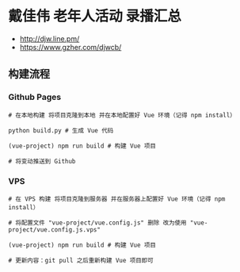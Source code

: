 # 戴佳伟 老年人活动 录播汇总

- http://djw.line.pm/
- https://www.gzher.com/djwcb/

## 构建流程

### Github Pages
```
# 在本地构建 将项目克隆到本地 并在本地配置好 Vue 环境（记得 npm install）

python build.py # 生成 Vue 代码

(vue-project) npm run build # 构建 Vue 项目

# 将变动推送到 Github
```

### VPS
```
# 在 VPS 构建 将项目克隆到服务器 并在服务器上配置好 Vue 环境（记得 npm install）

# 将配置文件 "vue-project/vue.config.js" 删除 改为使用 "vue-project/vue.config.js.vps"

(vue-project) npm run build # 构建 Vue 项目

# 更新内容：git pull 之后重新构建 Vue 项目即可
```
